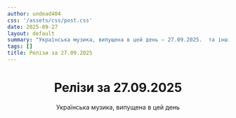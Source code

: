 ```yaml
---
author: undead404
css: '/assets/css/post.css'
date: 2025-09-27
layout: default
summary: "Українська музика, випущена в цей день – 27.09.2025.  та інші"
tags: []
title: Релізи за 27.09.2025
---
```


<main class="main-content">
  <header>
    <h1>Релізи за <time datetime="2025-09-27">27.09.2025</time></h1>
    <p class="summary">Українська музика, випущена в цей день</p>
      <ul class="tags">
      </ul>
  </header>
  <section class="releases">
  </section>
</main>